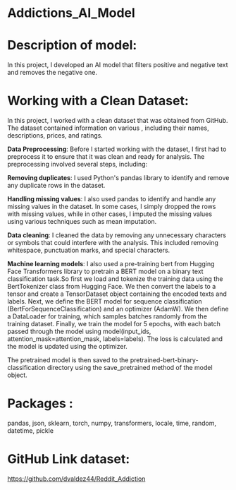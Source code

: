 # Addictions_AI_Model
# Description of model:
In this project, I developed an AI model that filters positive and negative text and removes the negative one.
# Working with a Clean Dataset:
In this project, I worked with a clean dataset that was obtained from GitHub. The dataset contained information on various , including their names, descriptions, prices, and ratings.

**Data Preprocessing**:
Before I started working with the dataset, I first had to preprocess it to ensure that it was clean and ready for analysis. The preprocessing involved several steps, including:

**Removing duplicates**: I used Python's pandas library to identify and remove any duplicate rows in the dataset.

**Handling missing values**: I also used pandas to identify and handle any missing values in the dataset. In some cases, I simply dropped the rows with missing values, while in other cases, I imputed the missing values using various techniques such as mean imputation.

**Data cleaning**: I cleaned the data by removing any unnecessary characters or symbols that could interfere with the analysis. This included removing whitespace, punctuation marks, and special characters.

**Machine learning models**: I also used a pre-training bert from Hugging Face Transformers library to pretrain a BERT model on a binary text classification task.So first we load and tokenize the training data using the BertTokenizer class from Hugging Face. We then convert the labels to a tensor and create a TensorDataset object containing the encoded texts and labels.
Next, we define the BERT model for sequence classification (BertForSequenceClassification) and an optimizer (AdamW). We then define a DataLoader for training, which samples batches randomly from the training dataset.
Finally, we train the model for 5 epochs, with each batch passed through the model using model(input_ids, attention_mask=attention_mask, labels=labels). The loss is calculated and the model is updated using the optimizer.

The pretrained model is then saved to the pretrained-bert-binary-classification directory using the save_pretrained method of the model object.
# Packages :
pandas, json, sklearn, torch, numpy, transformers, locale, time, random, datetime, pickle
# GitHub Link dataset:
https://github.com/dvaldez44/Reddit_Addiction
